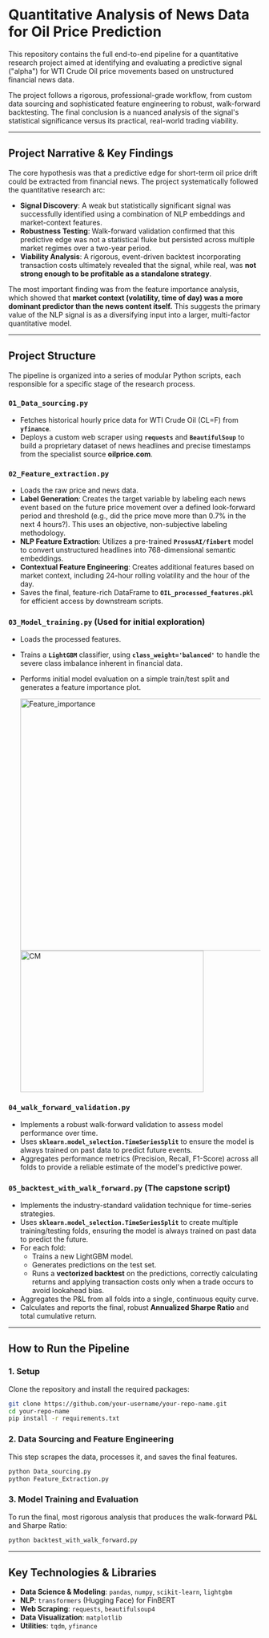 # Quantitative Analysis of News Data for Oil Price Prediction

This repository contains the full end-to-end pipeline for a quantitative research project aimed at identifying and evaluating a predictive signal ("alpha") for WTI Crude Oil price movements based on unstructured financial news data.

The project follows a rigorous, professional-grade workflow, from custom data sourcing and sophisticated feature engineering to robust, walk-forward backtesting. The final conclusion is a nuanced analysis of the signal's statistical significance versus its practical, real-world trading viability.

-----

## Project Narrative & Key Findings

The core hypothesis was that a predictive edge for short-term oil price drift could be extracted from financial news. The project systematically followed the quantitative research arc:

  * **Signal Discovery**: A weak but statistically significant signal was successfully identified using a combination of NLP embeddings and market-context features.
  * **Robustness Testing**: Walk-forward validation confirmed that this predictive edge was not a statistical fluke but persisted across multiple market regimes over a two-year period.
  * **Viability Analysis**: A rigorous, event-driven backtest incorporating transaction costs ultimately revealed that the signal, while real, was **not strong enough to be profitable as a standalone strategy**.

The most important finding was from the feature importance analysis, which showed that **market context (volatility, time of day) was a more dominant predictor than the news content itself.** This suggests the primary value of the NLP signal is as a diversifying input into a larger, multi-factor quantitative model.

-----

## Project Structure

The pipeline is organized into a series of modular Python scripts, each responsible for a specific stage of the research process.

### **`01_Data_sourcing.py`**

  * Fetches historical hourly price data for WTI Crude Oil (CL=F) from **`yfinance`**.
  * Deploys a custom web scraper using **`requests`** and **`BeautifulSoup`** to build a proprietary dataset of news headlines and precise timestamps from the specialist source **oilprice.com**.

### **`02_Feature_extraction.py`**

  * Loads the raw price and news data.
  * **Label Generation**: Creates the target variable by labeling each news event based on the future price movement over a defined look-forward period and threshold (e.g., did the price move more than 0.7% in the next 4 hours?). This uses an objective, non-subjective labeling methodology.
  * **NLP Feature Extraction**: Utilizes a pre-trained **`ProsusAI/finbert`** model to convert unstructured headlines into 768-dimensional semantic embeddings.
  * **Contextual Feature Engineering**: Creates additional features based on market context, including 24-hour rolling volatility and the hour of the day.
  * Saves the final, feature-rich DataFrame to **`OIL_processed_features.pkl`** for efficient access by downstream scripts.

### **`03_Model_training.py`** (Used for initial exploration)

  * Loads the processed features.
  * Trains a **`LightGBM`** classifier, using **`class_weight='balanced'`** to handle the severe class imbalance inherent in financial data.
  * Performs initial model evaluation on a simple train/test split and generates a feature importance plot.

    <img width="654" height="503" alt="Feature_importance" src="https://github.com/user-attachments/assets/35ea1654-d496-432a-b96e-112d2a4bb8da" />
    <img width="366" height="282" alt="CM" src="https://github.com/user-attachments/assets/bd8c0bcf-b13c-431b-af45-239b8bede549" />



### **`04_walk_forward_validation.py`**

  * Implements a robust walk-forward validation to assess model performance over time.
  * Uses **`sklearn.model_selection.TimeSeriesSplit`** to ensure the model is always trained on past data to predict future events.
  * Aggregates performance metrics (Precision, Recall, F1-Score) across all folds to provide a reliable estimate of the model's predictive power.

### **`05_backtest_with_walk_forward.py`** (The capstone script)

  * Implements the industry-standard validation technique for time-series strategies.
  * Uses **`sklearn.model_selection.TimeSeriesSplit`** to create multiple training/testing folds, ensuring the model is always trained on past data to predict the future.
  * For each fold:
      * Trains a new LightGBM model.
      * Generates predictions on the test set.
      * Runs a **vectorized backtest** on the predictions, correctly calculating returns and applying transaction costs only when a trade occurs to avoid lookahead bias.
  * Aggregates the P\&L from all folds into a single, continuous equity curve.
  * Calculates and reports the final, robust **Annualized Sharpe Ratio** and total cumulative return.

-----

## How to Run the Pipeline

### 1\. Setup

Clone the repository and install the required packages:

```bash
git clone https://github.com/your-username/your-repo-name.git
cd your-repo-name
pip install -r requirements.txt
```

### 2\. Data Sourcing and Feature Engineering

This step scrapes the data, processes it, and saves the final features.

```bash
python Data_sourcing.py
python Feature_Extraction.py
```

### 3\. Model Training and Evaluation

To run the final, most rigorous analysis that produces the walk-forward P\&L and Sharpe Ratio:

```bash
python backtest_with_walk_forward.py
```

-----

## Key Technologies & Libraries

  * **Data Science & Modeling**: `pandas`, `numpy`, `scikit-learn`, `lightgbm`
  * **NLP**: `transformers` (Hugging Face) for FinBERT
  * **Web Scraping**: `requests`, `beautifulsoup4`
  * **Data Visualization**: `matplotlib`
  * **Utilities**: `tqdm`, `yfinance`
